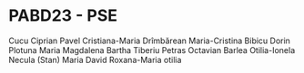 # PABD23 - PSE
Cucu Ciprian
Pavel Cristiana-Maria
Drîmbărean Maria-Cristina
Bibicu Dorin
Plotuna Maria Magdalena
Bartha Tiberiu
Petras Octavian
Barlea Otilia-Ionela
Necula (Stan) Maria
David Roxana-Maria
otilia